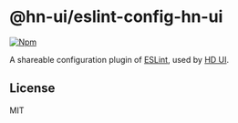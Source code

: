 # @hn-ui/eslint-config-hn-ui

[![Npm](https://img.shields.io/npm/v/@hn-ui/eslint-config-hn-ui)](https://www.npmjs.com/package/@hn-ui/eslint-config-hn-ui)

A shareable configuration plugin of [ESLint](https://eslint.org), used by [HD UI](https://hn-ui.com).

## License

MIT
